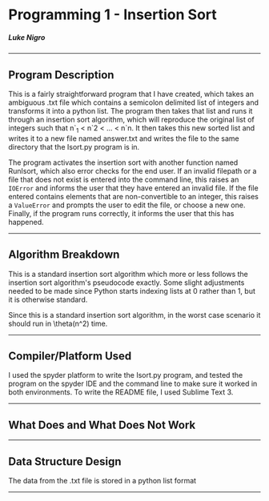 # Programming 1 - Insertion Sort
##### Luke Nigro

---
## Program Description
This is a fairly straightforward program that I have created, which takes an ambiguous .txt file which contains a semicolon delimited list of integers and transforms it into a python list. The program then takes that list and runs it through an insertion sort algorithm, which will reproduce the original list of integers such that n\`<sub>1</sub> < n\`2 < ... < n\`n. It then takes this new sorted list and writes it to a new file named answer.txt and writes the file to the same directory that the Isort.py program is in.

The program activates the insertion sort with another function named RunIsort, which also error checks for the end user. If an invalid filepath or a file that does not exist is entered into the command line, this raises an `IOError` and informs the user that they have entered an invalid file. If the file entered contains elements that are non-convertible to an integer, this raises a `ValueError` and prompts the user to edit the file, or choose a new one. Finally, if the program runs correctly, it informs the user that this has happened.

---

## Algorithm Breakdown
This is a standard insertion sort algorithm which more or less follows the insertion sort algorithm's pseudocode exactly. Some slight adjustments needed to be made since Python starts indexing lists at 0 rather than 1, but it is otherwise standard.

Since this is a standard insertion sort algorithm, in the worst case scenario it should run in \theta(n^2)
time.

---
## Compiler/Platform Used

I used the spyder platform to write the Isort.py program, and tested the program on the spyder IDE and the command line to make sure it worked in both environments. To write the README file, I used Sublime Text 3.

---
## What Does and What Does Not Work

---
## Data Structure Design
The data from the .txt file is stored in a python list format 

---